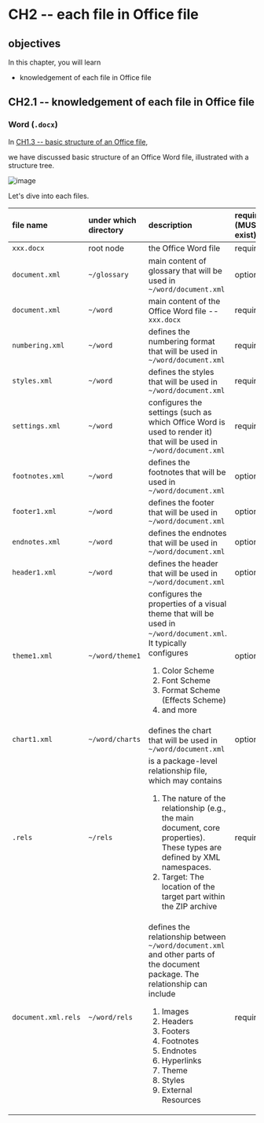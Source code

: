# CH2 -- each file in Office file
## objectives
In this chapter, you will learn

+ knowledgement of each file in Office file

## CH2.1 -- knowledgement of each file in Office file
### Word (`.docx`)
In [CH1.3 -- basic structure of an Office file](https://github.com/40843245/OOXML/blob/main/Word/structure/CH1%20--%20structure%20of%20a%20Document.md#word-docx),

we have discussed basic structure of an Office Word file, illustrated with a structure tree.

![image](https://github.com/user-attachments/assets/2feb2ea4-c7cb-4a4b-ac22-df93e446f54f)

Let's dive into each files.

| file name | under which directory | description | required</br>(MUST exist) | notice |
| :-- | :-- | :-- | :-- | :-- |
| `xxx.docx` | root node | the Office Word file | required | |
| `document.xml` | `~/glossary` | main content of glossary that will be used in `~/word/document.xml` | optional | |
| `document.xml` | `~/word` | main content of the Office Word file -- `xxx.docx` | required | |
| `numbering.xml` | `~/word` | defines the numbering format that will be used in `~/word/document.xml`| required | |
| `styles.xml` | `~/word` | defines the styles that will be used in `~/word/document.xml` | required | |
| `settings.xml` | `~/word` | configures the settings (such as which Office Word is used to render it) that will be used in `~/word/document.xml` | required | |
| `footnotes.xml` | `~/word` | defines the footnotes that will be used in `~/word/document.xml` | optional | |
| `footer1.xml` | `~/word` | defines the footer that will be used in `~/word/document.xml` | optional | |
| `endnotes.xml` | `~/word` | defines the endnotes that will be used in `~/word/document.xml` | optional | |
| `header1.xml` | `~/word` | defines the header that will be used in `~/word/document.xml` | optional | |
| `theme1.xml` | `~/word/theme1` | configures the properties of a visual theme that will be used in `~/word/document.xml`. It typically configures<ol><li>Color Scheme</li><li>Font Scheme</li><li>Format Scheme (Effects Scheme)</li><li>and more</li></ol> | optional | |
| `chart1.xml` | `~/word/charts` | defines the chart that will be used in `~/word/document.xml` | optional | |
| `.rels` | `~/rels` | is a package-level relationship file, which may contains<ol><li>The nature of the relationship (e.g., the main document, core properties). These types are defined by XML namespaces.</li><li>Target: The location of the target part within the ZIP archive</li></ol> | required | |
| `document.xml.rels` | `~/word/rels` | defines the relationship between `~/word/document.xml` and other parts of the document package. The relationship can include<ol><li>Images</li><li>Headers</li><li>Footers</li><li>Footnotes</li><li>Endnotes</li><li>Hyperlinks</li><li>Theme</li><li>Styles</li><li>External Resources</li></ol> | required | |

